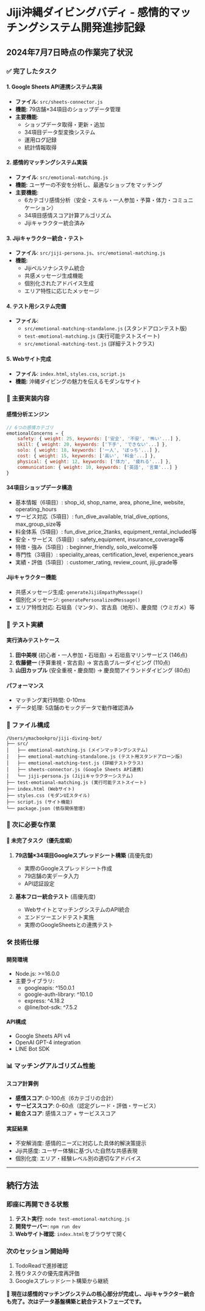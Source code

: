 # Jiji沖縄ダイビングバディ - 感情的マッチングシステム開発進捗記録

## 2024年7月7日時点の作業完了状況

### ✅ 完了したタスク

#### 1. Google Sheets API連携システム実装
- **ファイル**: `src/sheets-connector.js`
- **機能**: 79店舗×34項目のショップデータ管理
- **主要機能**:
  - ショップデータ取得・更新・追加
  - 34項目データ型変換システム
  - 運用ログ記録
  - 統計情報取得

#### 2. 感情的マッチングシステム実装
- **ファイル**: `src/emotional-matching.js`
- **機能**: ユーザーの不安を分析し、最適なショップをマッチング
- **主要機能**:
  - 6カテゴリ感情分析（安全・スキル・一人参加・予算・体力・コミュニケーション）
  - 34項目感情スコア計算アルゴリズム
  - Jijiキャラクター統合済み

#### 3. Jijiキャラクター統合・テスト
- **ファイル**: `src/jiji-persona.js`、`src/emotional-matching.js`
- **機能**: 
  - Jijiペルソナシステム統合
  - 共感メッセージ生成機能
  - 個別化されたアドバイス生成
  - エリア特性に応じたメッセージ

#### 4. テスト用システム完備
- **ファイル**: 
  - `src/emotional-matching-standalone.js` (スタンドアロンテスト版)
  - `test-emotional-matching.js` (実行可能テストスイート)
  - `src/emotional-matching-test.js` (詳細テストクラス)

#### 5. Webサイト完成
- **ファイル**: `index.html`, `styles.css`, `script.js`
- **機能**: 沖縄ダイビングの魅力を伝えるモダンなサイト

### 🎯 主要実装内容

#### 感情分析エンジン
```javascript
// 6つの感情カテゴリ
emotionalConcerns = {
    safety: { weight: 25, keywords: ['安全', '不安', '怖い'...] },
    skill: { weight: 20, keywords: ['下手', 'できない'...] },
    solo: { weight: 18, keywords: ['一人', 'ぼっち'...] },
    cost: { weight: 15, keywords: ['高い', '料金'...] },
    physical: { weight: 12, keywords: ['体力', '疲れる'...] },
    communication: { weight: 10, keywords: ['英語', '言葉'...] }
}
```

#### 34項目ショップデータ構造
- 基本情報（6項目）: shop_id, shop_name, area, phone_line, website, operating_hours
- サービス対応（5項目）: fun_dive_available, trial_dive_options, max_group_size等
- 料金体系（5項目）: fun_dive_price_2tanks, equipment_rental_included等
- 安全・サービス（5項目）: safety_equipment, insurance_coverage等
- 特徴・強み（5項目）: beginner_friendly, solo_welcome等
- 専門性（3項目）: speciality_areas, certification_level, experience_years
- 実績・評価（5項目）: customer_rating, review_count, jiji_grade等

#### Jijiキャラクター機能
- 共感メッセージ生成: `generateJijiEmpathyMessage()`
- 個別化メッセージ: `generatePersonalizedMessage()`
- エリア特性対応: 石垣島（マンタ）、宮古島（地形）、慶良間（ウミガメ）等

### 🧪 テスト実績

#### 実行済みテストケース
1. **田中美咲** (初心者・一人参加・石垣島) → 石垣島マリンサービス (146点)
2. **佐藤健一** (予算重視・宮古島) → 宮古島ブルーダイビング (110点)
3. **山田カップル** (安全重視・慶良間) → 慶良間アイランドダイビング (80点)

#### パフォーマンス
- マッチング実行時間: 0-10ms
- データ処理: 5店舗のモックデータで動作確認済み

### 📁 ファイル構成

```
/Users/ymacbookpro/jiji-diving-bot/
├── src/
│   ├── emotional-matching.js (メインマッチングシステム)
│   ├── emotional-matching-standalone.js (テスト用スタンドアローン版)
│   ├── emotional-matching-test.js (詳細テストクラス)
│   ├── sheets-connector.js (Google Sheets API連携)
│   └── jiji-persona.js (Jijiキャラクターシステム)
├── test-emotional-matching.js (実行可能テストスイート)
├── index.html (Webサイト)
├── styles.css (モダンUIスタイル)
├── script.js (サイト機能)
└── package.json (依存関係管理)
```

### 🔄 次に必要な作業

#### 🚧 未完了タスク（優先度順）

1. **79店舗×34項目Googleスプレッドシート構築** (高優先度)
   - 実際のGoogleスプレッドシート作成
   - 79店舗の実データ入力
   - API認証設定

2. **基本フロー統合テスト** (高優先度)
   - WebサイトとマッチングシステムのAPI統合
   - エンドツーエンドテスト実施
   - 実際のGoogleSheetsとの連携テスト

### 🛠️ 技術仕様

#### 開発環境
- Node.js: >=16.0.0
- 主要ライブラリ:
  - googleapis: ^150.0.1
  - google-auth-library: ^10.1.0
  - express: ^4.18.2
  - @line/bot-sdk: ^7.5.2

#### API構成
- Google Sheets API v4
- OpenAI GPT-4 integration
- LINE Bot SDK

### 📊 マッチングアルゴリズム性能

#### スコア計算例
- **感情スコア**: 0-100点（6カテゴリの合計）
- **サービススコア**: 0-60点（認定グレード・評価・サービス）
- **総合スコア**: 感情スコア + サービススコア

#### 実証結果
- 不安解消度: 感情的ニーズに対応した具体的解決策提示
- Jiji共感度: ユーザー体験に基づいた自然な共感表現
- 個別化度: エリア・経験レベル別の適切なアドバイス

---

## 続行方法

### 即座に再開できる状態
1. **テスト実行**: `node test-emotional-matching.js`
2. **開発サーバー**: `npm run dev`
3. **Webサイト確認**: `index.html`をブラウザで開く

### 次のセッション開始時
1. TodoReadで進捗確認
2. 残りタスクの優先度再評価
3. Googleスプレッドシート構築から継続

**🎯 現在は感情的マッチングシステムの核心部分が完成し、Jijiキャラクター統合も完了。次はデータ基盤構築と統合テストフェーズです。**